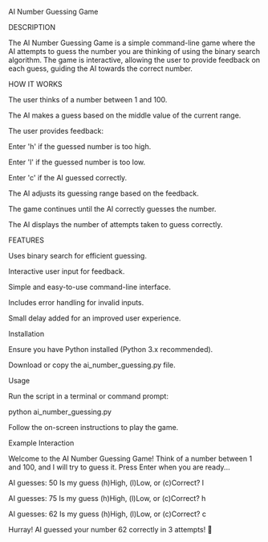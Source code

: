 AI Number Guessing Game

DESCRIPTION

The AI Number Guessing Game is a simple command-line game where the AI attempts to guess the number you are thinking of using the binary search algorithm. The game is interactive, allowing the user to provide feedback on each guess, guiding the AI towards the correct number.

HOW IT WORKS

The user thinks of a number between 1 and 100.

The AI makes a guess based on the middle value of the current range.

The user provides feedback:

Enter 'h' if the guessed number is too high.

Enter 'l' if the guessed number is too low.

Enter 'c' if the AI guessed correctly.

The AI adjusts its guessing range based on the feedback.

The game continues until the AI correctly guesses the number.

The AI displays the number of attempts taken to guess correctly.

FEATURES

Uses binary search for efficient guessing.

Interactive user input for feedback.

Simple and easy-to-use command-line interface.

Includes error handling for invalid inputs.

Small delay added for an improved user experience.

Installation

Ensure you have Python installed (Python 3.x recommended).

Download or copy the ai_number_guessing.py file.

Usage

Run the script in a terminal or command prompt:

python ai_number_guessing.py

Follow the on-screen instructions to play the game.

Example Interaction

Welcome to the AI Number Guessing Game!
Think of a number between 1 and 100, and I will try to guess it.
Press Enter when you are ready...

AI guesses: 50
Is my guess (h)High, (l)Low, or (c)Correct? l

AI guesses: 75
Is my guess (h)High, (l)Low, or (c)Correct? h

AI guesses: 62
Is my guess (h)High, (l)Low, or (c)Correct? c

Hurray! AI guessed your number 62 correctly in 3 attempts! 🎉




